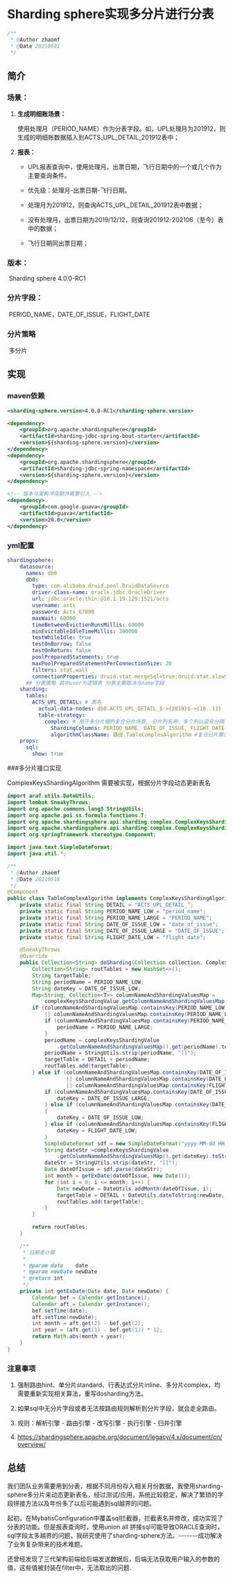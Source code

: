# Sharding sphere实现多分片进行分表

```JAVA
/**
 * @Author zhaomf
 * @Date 20210601
 */
```

## 简介

### 场景：

1. **生成明细账场景：**

   使用处理月（PERIOD_NAME）作为分表字段。如，UPL处理月为201912，则生成的明细账数据插入到ACTS_UPL_DETAIL_201912表中；

2. **报表：**

   - UPL报表查询中，使用处理月，出票日期，飞行日期中的一个或几个作为主要查询条件。

   - 优先级：处理月-出票日期-飞行日期。

   - 处理月为201912，则查询ACTS_UPL_DETAIL_201912表中数据；

   - 没有处理月，出票日期为2019/12/12，则查询201912-202106（至今）表中的数据；

   - 飞行日期同出票日期；

### 版本：

​	Sharding sphere 4.0.0-RC1

### 分片字段：

​	PERIOD_NAME，DATE_OF_ISSUE，FLIGHT_DATE

### 分片策略

​	多分片

## 实现

### maven依赖

```xml
<sharding-sphere.version>4.0.0-RC1</sharding-sphere.version>

<dependency>
    <groupId>org.apache.shardingsphere</groupId>
    <artifactId>sharding-jdbc-spring-boot-starter</artifactId>
    <version>${sharding-sphere.version}</version>
</dependency>
<dependency>
    <groupId>org.apache.shardingsphere</groupId>
    <artifactId>sharding-jdbc-spring-namespace</artifactId>
    <version>${sharding-sphere.version}</version>
</dependency>

<!-- 版本与架构冲突额外需要引入 -->
<dependency>
    <groupId>com.google.guava</groupId>
    <artifactId>guava</artifactId>
    <version>20.0</version>
</dependency>
```

### yml配置

```yaml
shardingsphere:
    datasource:
      names: db0
      db0:
        type: com.alibaba.druid.pool.DruidDataSource
        driver-class-name: oracle.jdbc.OracleDriver
        url: jdbc:oracle:thin:@10.1.19.129:1521/acts
        username: acts
        password: Acts_67890
        maxWait: 60000
        timeBetweenEvictionRunsMillis: 60000
        minEvictableIdleTimeMillis: 300000
        testWhileIdle: true
        testOnBorrow: false
        testOnReturn: false
        poolPreparedStatements: true
        maxPoolPreparedStatementPerConnectionSize: 20
        filters: stat,wall
        connectionProperties: druid.stat.mergeSql=true;druid.stat.slowSqlMillis=5000
      ## 分表策略 其中user为逻辑表 分表主要取决与name字段
    sharding:
      tables:
        ACTS_UPL_DETAIL: # 表名
          actual-data-nodes: db0.ACTS_UPL_DETAIL_$->{2019}$->{10..11}
          table-strategy:
            complex: # 用于多分片键的复合分片场景, 分片列名称，多个列以逗号分隔
              ShardingColumns: PERIOD_NAME, DATE_OF_ISSUE, FLIGHT_DATE # 分片键
              algorithmClassName: 路径.TableComplexAlgorithm #复合分片算法类名称
    props:
      sql:
        show: true
```

###多分片接口实现

ComplexKeysShardingAlgorithm 需要被实现，根据分片字段动态更新表名

```java
import araf.utils.DateUtils;
import lombok.SneakyThrows;
import org.apache.commons.lang3.StringUtils;
import org.apache.poi.ss.formula.functions.T;
import org.apache.shardingsphere.api.sharding.complex.ComplexKeysShardingAlgorithm;
import org.apache.shardingsphere.api.sharding.complex.ComplexKeysShardingValue;
import org.springframework.stereotype.Component;

import java.text.SimpleDateFormat;
import java.util.*;

/**
 * @Author zhaomf
 * @Date 20210518
 */
@Component
public class TableComplexAlgorithm implements ComplexKeysShardingAlgorithm {
    private static final String DETAIL = "ACTS_UPL_DETAIL_";
    private static final String PERIOD_NAME_LOW = "period_name";
    private static final String PERIOD_NAME_LARGE = "PERIOD_NAME";
    private static final String DATE_OF_ISSUE_LOW = "date_of_issue";
    private static final String DATE_OF_ISSUE_LARGE = "DATE_OF_ISSUE";
    private static final String FLIGHT_DATE_LOW = "flight_date";

    @SneakyThrows
    @Override
    public Collection<String> doSharding(Collection collection, ComplexKeysShardingValue complexKeysShardingValue) {
        Collection<String> routTables = new HashSet<>();
        String targetTable;
        String periodName = PERIOD_NAME_LOW;
        String dateKey = DATE_OF_ISSUE_LOW;
        Map<String, Collection<T>> columnNameAndShardingValuesMap =
            complexKeysShardingValue.getColumnNameAndShardingValuesMap();
        if (columnNameAndShardingValuesMap.containsKey(PERIOD_NAME_LOW) 
            || columnNameAndShardingValuesMap.containsKey(PERIOD_NAME_LARGE)) {
            if (columnNameAndShardingValuesMap.containsKey(PERIOD_NAME_LARGE)) {
                periodName = PERIOD_NAME_LARGE;
            }
            periodName = complexKeysShardingValue
                .getColumnNameAndShardingValuesMap().get(periodName).toString();
            periodName = StringUtils.strip(periodName, "[]");
            targetTable = DETAIL + periodName;
            routTables.add(targetTable);
        } else if (columnNameAndShardingValuesMap.containsKey(DATE_OF_ISSUE_LOW)
                   || columnNameAndShardingValuesMap.containsKey(DATE_OF_ISSUE_LARGE) 
                   || columnNameAndShardingValuesMap.containsKey(FLIGHT_DATE_LOW)) {
            if (columnNameAndShardingValuesMap.containsKey(DATE_OF_ISSUE_LARGE)) {
                dateKey = DATE_OF_ISSUE_LARGE;
            } else if (columnNameAndShardingValuesMap.containsKey(DATE_OF_ISSUE_LOW))
            {
                dateKey = DATE_OF_ISSUE_LOW;
            } else if (columnNameAndShardingValuesMap.containsKey(FLIGHT_DATE_LOW)) {
                dateKey = FLIGHT_DATE_LOW;
            }
            SimpleDateFormat sdf = new SimpleDateFormat("yyyy-MM-dd HH:mm:ss");
            String dateStr =complexKeysShardingValue
                .getColumnNameAndShardingValuesMap().get(dateKey).toString();
            dateStr = StringUtils.strip(dateStr, "[]");
            Date dateOfIssue = sdf.parse(dateStr);
            int month = getExDate(dateOfIssue, new Date());
            for (int i = 0; i <= month; i++) {
                Date newDate = DateUtils.addMonth(dateOfIssue, i);
                targetTable = DETAIL + DateUtils.dateToString(newDate, "yyyyMM");
                routTables.add(targetTable);
            }
        }

        return routTables;
    }

    /**
     * 日期差计算
     *
     * @param date    date
     * @param newDate newDate
     * @return int
     */
    private int getExDate(Date date, Date newDate) {
        Calendar bef = Calendar.getInstance();
        Calendar aft = Calendar.getInstance();
        bef.setTime(date);
        aft.setTime(newDate);
        int month = aft.get(2) - bef.get(2);
        int year = (aft.get(1) - bef.get(1)) * 12;
        return Math.abs(month + year);
    }
}
```

### 注意事项

1. 强制路由hint、单分片standard、行表达式分片inline、多分片complex，均需要重新实现相关算法，重写dosharding方法。
2. 如果sql中无分片字段或者无法按路由规则解析到分片字段，就会走全路由。



3. 规则：解析引擎 - 路由引擎 - 改写引擎 - 执行引擎 - 归并引擎
4. https://shardingsphere.apache.org/document/legacy/4.x/document/cn/overview/

## 总结

我们团队业务需要用到分表，根据不同月份存入相关月份数据，我使用sharding-sphere多分片来动态更新表名，经过测试/应用，系统比较稳定，解决了繁琐的字段拼接方法以及年份多了以后可能遇到sql越界的问题。

起初，在MybatisConfiguration中覆盖sql拦截器，拦截表名并修改，成功实现了分表的功能。但是报表查询时，使用union all 拼接sql可能导致ORACLE查询时，sql字段太多越界的问题，我研究使用了sharding-sphere方法。-------成功解决了业务复杂带来的技术难题。

还曾经发现了三代架构前端给后端发送数据后，后端无法获取用户输入的参数的值，这些值被封装在filter中，无法取出的问题.
